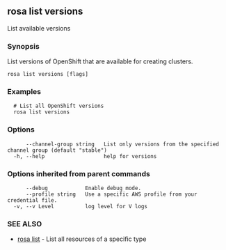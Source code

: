 ## rosa list versions

List available versions

### Synopsis

List versions of OpenShift that are available for creating clusters.

```
rosa list versions [flags]
```

### Examples

```
  # List all OpenShift versions
  rosa list versions
```

### Options

```
      --channel-group string   List only versions from the specified channel group (default "stable")
  -h, --help                   help for versions
```

### Options inherited from parent commands

```
      --debug            Enable debug mode.
      --profile string   Use a specific AWS profile from your credential file.
  -v, --v Level          log level for V logs
```

### SEE ALSO

* [rosa list](rosa_list.md)	 - List all resources of a specific type

